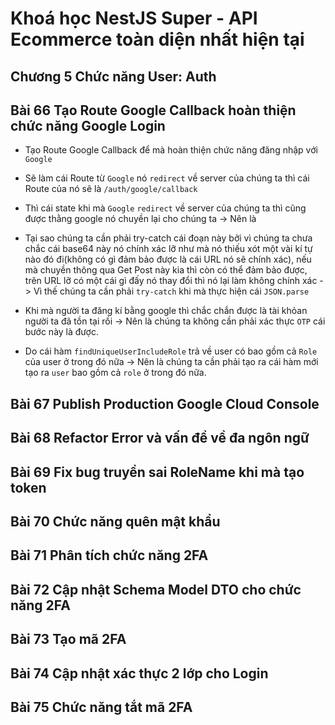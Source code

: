 # Khoá học NestJS Super - API Ecommerce toàn diện nhất hiện tại

## Chương 5 Chức năng User: Auth

## Bài 66 Tạo Route Google Callback hoàn thiện chức năng Google Login

- Tạo Route Google Callback để mà hoàn thiện chức năng đăng nhập với `Google`

- Sẽ làm cái Route từ `Google` nó `redirect` về server của chúng ta thì cái Route của nó sẽ là `/auth/google/callback`

- Thì cái state khi mà `Google` `redirect` về server của chúng ta thì cũng được thằng google nó chuyền lại cho chúng ta -> Nên là

- Tại sao chúng ta cần phải try-catch cái đoạn này bởi vì chúng ta chưa chắc cái base64 này nó chính xác lỡ như mà nó thiếu xót một vài kí tự nào đó đi(không có gì đảm bảo được là cái URL nó sẽ chính xác), nếu mà chuyền thông qua Get Post này kia thì còn có thể đảm bảo được, trên URL lỡ có một cái gì đấy nó thay đổi thì nó lại làm không chính xác -> Vì thế chúng ta cần phải `try-catch` khi mà thực hiện cái `JSON.parse`

- Khi mà người ta đăng kí bằng google thì chắc chắn được là tài khỏan người ta đã tồn tại rồi -> Nên là chúng ta không cần phải xác thực `OTP` cái bước này là được.

- Do cái hàm `findUniqueUserIncludeRole` trả về user có bao gồm cả `Role` của user ở trong đó nữa -> Nên là chúng ta cần phải tạo ra cái hàm mới tạo ra `user` bao gồm cả `role` ở trong đó nữa.

## Bài 67 Publish Production Google Cloud Console

## Bài 68 Refactor Error và vấn đề về đa ngôn ngữ

## Bài 69 Fix bug truyền sai RoleName khi mà tạo token

## Bài 70 Chức năng quên mật khẩu

## Bài 71 Phân tích chức năng 2FA

## Bài 72 Cập nhật Schema Model DTO cho chức năng 2FA

## Bài 73 Tạo mã 2FA

## Bài 74 Cập nhật xác thực 2 lớp cho Login

## Bài 75 Chức năng tắt mã 2FA

